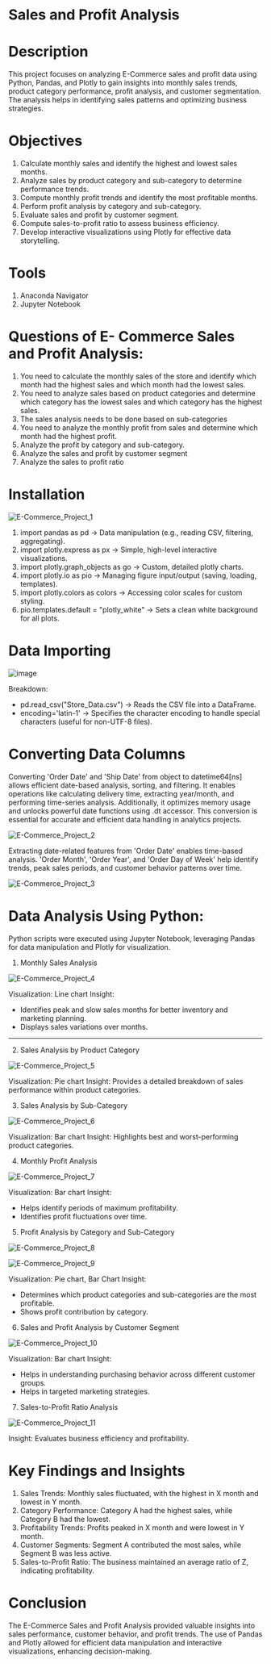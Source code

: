 # Sales and Profit Analysis

# Description 
This project focuses on analyzing E-Commerce sales and profit data using Python, Pandas, and Plotly to gain insights into monthly sales trends, product category performance, profit analysis, and customer segmentation. The analysis helps in identifying sales patterns and optimizing business strategies.

# Objectives
1. Calculate monthly sales and identify the highest and lowest sales months.
2. Analyze sales by product category and sub-category to determine performance trends.
3. Compute monthly profit trends and identify the most profitable months.
4. Perform profit analysis by category and sub-category.
5. Evaluate sales and profit by customer segment.
6. Compute sales-to-profit ratio to assess business efficiency.
7. Develop interactive visualizations using Plotly for effective data storytelling.

# Tools
1. Anaconda Navigator
2. Jupyter Notebook

# Questions of E- Commerce Sales and Profit Analysis:

1. You need to calculate the monthly sales of the store and identify which month had the highest sales and which month had the lowest sales.
2. You need to analyze sales based on product categories and determine which category has the lowest sales and which category has the highest sales.
3. The sales analysis needs to be done based on sub-categories
4. You need to analyze the monthly profit from sales and determine which month had the highest profit.
5. Analyze the profit by category and sub-category.
6. Analyze the sales and profit by customer segment
7. Analyze the sales to profit ratio

# Installation

![E-Commerce_Project_1](https://github.com/user-attachments/assets/004facb1-7248-497b-bcbb-193eec4b4d11)


1. import pandas as pd → Data manipulation (e.g., reading CSV, filtering, aggregating).
2. import plotly.express as px → Simple, high-level interactive visualizations.
3. import plotly.graph_objects as go → Custom, detailed plotly charts.
4. import plotly.io as pio → Managing figure input/output (saving, loading, templates).
5. import plotly.colors as colors → Accessing color scales for custom styling.
6. pio.templates.default = "plotly_white" → Sets a clean white background for all plots. 

# Data Importing

![image](https://github.com/user-attachments/assets/c0f0868f-d2e2-411a-aff8-e77ab13e041c)

Breakdown:
* pd.read_csv("Store_Data.csv") → Reads the CSV file into a DataFrame.
* encoding='latin-1' → Specifies the character encoding to handle special characters (useful for non-UTF-8 files).

# Converting Data Columns
Converting 'Order Date' and 'Ship Date' from object to datetime64[ns] allows efficient date-based analysis, sorting, and filtering. It enables operations like calculating delivery time, extracting year/month, and performing time-series analysis. Additionally, it optimizes memory usage and unlocks powerful date functions using .dt accessor. This conversion is essential for accurate and efficient data handling in analytics projects.

![E-Commerce_Project_2](https://github.com/user-attachments/assets/9de7376e-31f4-4d21-81c1-23444054a90b)

Extracting date-related features from 'Order Date' enables time-based analysis. 'Order Month', 'Order Year', and 'Order Day of Week' help identify trends, peak sales periods, and customer behavior patterns over time.

![E-Commerce_Project_3](https://github.com/user-attachments/assets/a84acfd0-7299-47ee-9d3a-ca50716b206d)

# Data Analysis Using Python:
Python scripts were executed using Jupyter Notebook, leveraging Pandas for data manipulation and Plotly for visualization.

1. Monthly Sales Analysis

![E-Commerce_Project_4](https://github.com/user-attachments/assets/241e00ca-1900-47b7-825f-480c9472312e)

Visualization: Line chart
Insight: 
* Identifies peak and slow sales months for better inventory and marketing planning.
* Displays sales variations over months.
-----------------------------------------------------------------------------------------------

2. Sales Analysis by Product Category

![E-Commerce_Project_5](https://github.com/user-attachments/assets/6c695908-d01c-43ee-b6bb-ca984d255f01)

Visualization: Pie chart
Insight: Provides a detailed breakdown of sales performance within product categories.

3. Sales Analysis by Sub-Category

![E-Commerce_Project_6](https://github.com/user-attachments/assets/e226abfd-978e-4b9e-9b2d-e9d3c3f0c24b)

Visualization: Bar chart
Insight: Highlights best and worst-performing product categories.

4. Monthly Profit Analysis

![E-Commerce_Project_7](https://github.com/user-attachments/assets/bcd472e4-79b7-40d8-b639-15e80e56a072)

Visualization: Bar chart
Insight: 
* Helps identify periods of maximum profitability.
* Identifies profit fluctuations over time.

5. Profit Analysis by Category and Sub-Category

![E-Commerce_Project_8](https://github.com/user-attachments/assets/9a5a955c-5cdf-4fda-9367-9afb78c1a702)

![E-Commerce_Project_9](https://github.com/user-attachments/assets/9a065421-8009-4425-b2b9-5b1cea9d1cdb)

Visualization: Pie chart, Bar Chart
Insight: 
* Determines which product categories and sub-categories are the most profitable.
* Shows profit contribution by category.

6. Sales and Profit Analysis by Customer Segment

![E-Commerce_Project_10](https://github.com/user-attachments/assets/bb98ff5e-3653-4842-b97a-0ad199d20d84)

Visualization: Bar chart
Insight: 
* Helps in understanding purchasing behavior across different customer groups.
* Helps in targeted marketing strategies.

7. Sales-to-Profit Ratio Analysis

![E-Commerce_Project_11](https://github.com/user-attachments/assets/653f9813-2863-4907-836b-a3180250eb45)

Insight: Evaluates business efficiency and profitability.

# Key Findings and Insights

1. Sales Trends: Monthly sales fluctuated, with the highest in X month and lowest in Y month.
2. Category Performance: Category A had the highest sales, while Category B had the lowest.
3. Profitability Trends: Profits peaked in X month and were lowest in Y month.
4. Customer Segments: Segment A contributed the most sales, while Segment B was less active.
5. Sales-to-Profit Ratio: The business maintained an average ratio of Z, indicating profitability.

# Conclusion

The E-Commerce Sales and Profit Analysis provided valuable insights into sales performance, customer behavior, and profit trends. The use of Pandas and Plotly allowed for efficient data manipulation and interactive visualizations, enhancing decision-making.

